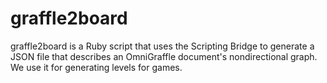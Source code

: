 graffle2board
=============

graffle2board is a Ruby script that uses the Scripting Bridge to generate a JSON file that describes an OmniGraffle document's nondirectional graph. We use it for generating levels for games.